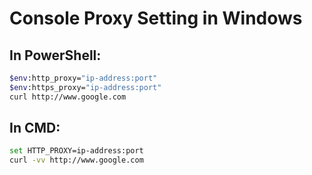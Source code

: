 # Console Proxy Setting in Windows

## In PowerShell:
```bash
$env:http_proxy="ip-address:port"  
$env:https_proxy="ip-address:port"
curl http://www.google.com
```
## In CMD:
```bash
set HTTP_PROXY=ip-address:port  
curl -vv http://www.google.com
```
